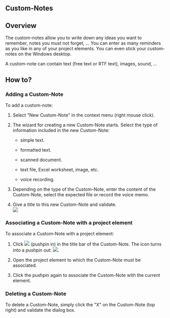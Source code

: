


## Custom-Notes
			



<a name="NOTE1"></a>
<a name="NOTE1_1"></a>


## Overview
<a name="overview_ELTTEXTE000103"></a>
The custom-notes allow you to write down any ideas you want to remember, notes you must not forget, ... You can enter as many reminders as you like in any of your project elements. You can even stick your custom-notes on the Windows desktop.

A custom-note can contain text (free text or RTF text), images, sound, ...

<a name="NOTE2"></a>
<a name="NOTE2_1"></a>


## How to?
<a name="how_ELTTEXTE000127"></a>


### Adding a Custom-Note
<a name="adding_customnote_ELTPARAGRAPHE000020"></a>

To add a custom-note:

1. Select "New Custom-Note" in the context menu (right mouse click).

2. The wizard for creating a new Custom-Note starts. Select the type of information included in the new Custom-Note:

	- simple text.

	- formatted text.

	- scanned document.

	- text file, Excel worksheet, image, etc.

	- voice recording.




3. Depending on the type of the Custom-Note, enter the content of the Custom-Note, select the expected file or record the voice memo.

4. Give a title to this new Custom-Note and validate. <br>![](https://doc.pcsoft.fr/en-US/images/image.awp?langid=3&name=Perso_notes%20-%20HC%20N%B0001.gif&type=thumb)




<a name="NOTE2_2"></a>


### Associating a Custom-Note with a project element
<a name="associating_customnote_with_project_element_ELTPARAGRAPHE000039"></a>

To associate a Custom-Note with a project element:

1. Click ![](https://doc.pcsoft.fr/en-US/images/image.awp?langid=3&name=Perso_notes%20-%20HC%20N%B0003.GIF) (pushpin in) in the title bar of the Custom-Note. The icon turns into a pushpin out: ![](https://doc.pcsoft.fr/en-US/images/image.awp?langid=3&name=Perso_notes%20-%20HC%20N%B0002.GIF).

2. Open the project element to which the Custom-Note must be associated.

3. Click the pushpin again to associate the Custom-Note with the current element.



<a name="NOTE2_3"></a>


### Deleting a Custom-Note
<a name="deleting_customnote_ELTPARAGRAPHE000054"></a>

To delete a Custom-Note, simply click the "X" on the Custom-Note (top right) and validate the dialog box.


